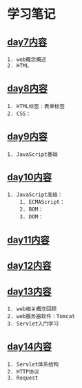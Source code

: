 # 学习笔记

## [day7内容](https://github.com/TianMaXingKong2003/Java-Web/blob/master/LearningNotes/day7.md)
	1. web概念概述
	2. HTML

## [day8内容](https://github.com/TianMaXingKong2003/Java-Web/blob/master/LearningNotes/day8.md)
	1. HTML标签：表单标签
	2. CSS：

## [day9内容](https://github.com/TianMaXingKong2003/Java-Web/blob/master/LearningNotes/day9.md)
	1. JavaScript基础

## [day10内容](https://github.com/TianMaXingKong2003/Java-Web/blob/master/LearningNotes/day10.md)
	1. JavaScript高级：
		1. ECMAScript：
		2. BOM：
		3. DOM：

## [day11内容]()

## [day12内容]()

## [day13内容](https://github.com/TianMaXingKong2003/Java-Web/blob/master/LearningNotes/day13.md)
	1. web相关概念回顾
	2. web服务器软件：Tomcat
	3. Servlet入门学习
	
## [day14内容](https://github.com/TianMaXingKong2003/Java-Web/blob/master/LearningNotes/day14.md)
	1. Servlet体系结构
	2. HTTP协议
	3. Request

